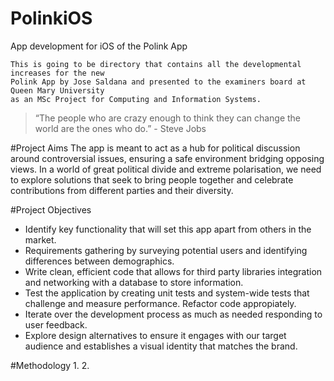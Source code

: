 # PolinkiOS
App development for iOS of the Polink App

	This is going to be directory that contains all the developmental increases for the new
	Polink App by Jose Saldana and presented to the examiners board at Queen Mary University 
	as an MSc Project for Computing and Information Systems.

> “The people who are crazy enough to think 
> they can change the world are the ones who do.” - Steve Jobs

#Project Aims
The app is meant to act as a hub for political discussion around controversial issues, ensuring a safe environment bridging opposing views. In a world of great political divide and extreme polarisation, we need to explore solutions that seek to bring people together and celebrate contributions from different parties and their diversity.

#Project Objectives
* Identify key functionality that will set this app apart from others in the market.
* Requirements gathering by surveying potential users and identifying differences between demographics.
* Write clean, efficient code that allows for third party libraries integration and networking with a database to store information.
* Test the application by creating unit tests and system-wide tests that challenge and measure performance. Refactor code appropiately.
* Iterate over the development process as much as needed responding to user feedback.
* Explore design alternatives to ensure it engages with our target audience and establishes a visual identity that matches the brand.

#Methodology
1. 
2. 